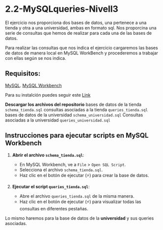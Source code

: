 # **2.2-MySQLqueries-Nivell3**
El ejercicio nos proporciona dos bases de datos, una pertenece a una tienda y otra a una universidad, ambas en formato sql. 
Nos proporcina una serie de consultas que hemos de realizar para cada una de las bases de datos.

Para realizar las consultas que nos indica el ejercicio cargaremos las bases de datos de manera local en MySQL WorkBench y procederemos a trabajar con ellas según se nos indica.

## **Requisitos:**
[MySQL](https://dev.mysql.com/downloads/mysql/ "MySQL").
[MySQL Workbench](https://dev.mysql.com/downloads/workbench/ "MySQL Workbench")


Para su instalción puedes seguir este [Link](https://www.youtube.com/watch?v=EmQZt6o6-78 "Tutorial")


**Descargar los archivos del repositorio**
bases de datos de la tienda `schema_tienda.sql`
consultas asociadas a la tienda `queries_tienda.sql`
bases de datos de la universidad `schema_universidad.sql`
Consultas asociadas a la universidad `queries_universidad.sql`


## Instrucciones para ejecutar scripts en MySQL Workbench

1. **Abrir el archivo `schema_tienda.sql`**:
    - En MySQL Workbench, ve a `File` > `Open SQL Script`.
    - Selecciona el archivo `schema_tienda.sql`.
    - Haz clic en el botón de ejecutar (⚡) para crear la base de datos.

2. **Ejecutar el script `queries_tienda.sql`**:
    - Abre el archivo `queries_tienda.sql` de la misma manera.
    - Haz clic en el botón de ejecutar (⚡) para visualizar todas las consultas en diferentes pestañas.


Lo mismo haremos para la base de datos de la **universidad** y sus queries asociadas.





